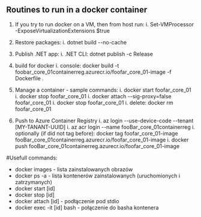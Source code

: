 ## Routines to run in a docker container
1. If you try to run docker on a VM, then from host run:
	i. Set-VMProcessor <VMName> -ExposeVirtualizationExtensions $true 
2. Restore packages:
	i. dotnet build --no-cache
1. Publish .NET app:
	i. .NET CLI: dotnet publish -c Release
1. build for docker
	i. console: docker build -t foobar_core_01containerreg.azurecr.io/foofar_core_01-image -f Dockerfile .

1. Manage a container - sample commands:
	i. docker start foofar_core_01
	i. docker stop foofar_core_01
	i. docker attach --sig-proxy=false foofar_core_01
	i. docker stop foofar_core_01
	i. delete: docker rm foofar_core_01
1. Push to Azure Container Registry
	i. az login --use-device-code --tenant [MY-TANANT-UUID]
	i. az acr login --name fooBar_core_01containerreg
	i. optionally (if did not tag before):
		docker tag foofar_core_01-image fooBar_core_01containerreg.azurecr.io/foofar_core_01-image
	i. docker push fooBar_core_01containerreg.azurecr.io/foofar_core_01-image

#Usefull commands:
- docker images - lista zainstalowanych obrazów
- docker ps -a - lista kontenerów zainstalowanych (uruchomionych i zatrzymanych)
- docker start [id]
- docker stop [id]
- docker attach [id] - podłączenie pod stdio
- docker exec -it [id] bash - połączenie do basha kontenera

